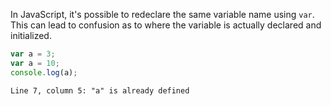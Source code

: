In JavaScript, it's possible to redeclare the same variable name using `var`.
This can lead to confusion as to where the variable is actually declared and
initialized.

```js
var a = 3;
var a = 10;
console.log(a);
```

```output
Line 7, column 5: "a" is already defined
```
